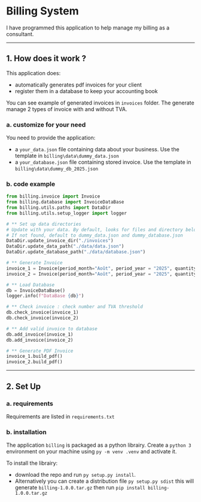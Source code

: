 # Billing System

I have programmed this application to help manage my billing as a consultant. 

---
## 1. How does it work ?

This application does:
- automatically generates pdf invoices for your client
- register them in a database to keep your accounting book

You can see example of generated invoices in `invoices` folder. The generate manage 2 types of invoice with and
without TVA.


### a. customize for your need

You need to provide the application:
- a `your_data.json` file containing data about your business. Use the template in `billing\data\dummy_data.json`
- a `your_database.json` file containing stored invoice. Use the template in `billing\data\dummy_db_2025.json`

###  b. code example

````py
from billing.invoice import Invoice
from billing.database import InvoiceDataBase
from billing.utils.paths import DataDir
from billing.utils.setup_logger import logger

# ** Set up data directories
# Update with your data. By default, looks for files and directory below
# If not found, default to dummy_data.json and dummy_database.json
DataDir.update_invoice_dir("./invoices")
DataDir.update_data_path("./data/data.json")
DataDir.update_database_path("./data/database.json")

# ** Generate Invoice
invoice_1 = Invoice(period_month="Août", period_year = "2025", quantity=20.5, unit_price=485, TVA = True)
invoice_2 = Invoice(period_month="Août", period_year = "2025", quantity=17, unit_price=485, TVA = False)

# ** Load Database
db = InvoiceDataBase()
logger.info(f"DataBase {db}")

# ** Check invoice : check number and TVA threshold
db.check_invoice(invoice_1)
db.check_invoice(invoice_2)

# ** Add valid invoice to database
db.add_invoice(invoice_1)
db.add_invoice(invoice_2)

# ** Generate PDF Invoice
invoice_1.build_pdf()
invoice_2.build_pdf()
````

---
## 2. Set Up

### a. requirements
Requirements are listed in `requirements.txt`

### b. installation
The application `billing` is packaged as a python librairy. Create a `python 3` environment 
on your machine using `py -m venv .venv` and activate it.

To install the librairy:
- download the repo and run `py setup.py install`.
- Alternatively you can create a distribution file `py setup.py sdist` this will generate `billing-1.0.0.tar.gz` then
  run `pip install billing-1.0.0.tar.gz`